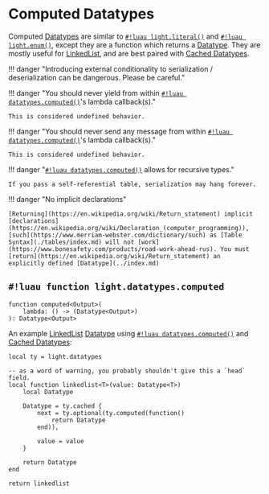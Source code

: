 # Computed Datatypes

Computed [Datatypes](../index.md) are similar to [`#!luau light.literal()`](./literal.md) and
[`#!luau light.enum()`](./enums.md), except they are a function which returns a [Datatype](../index.md). They are mostly
useful for <a href="https://en.wikipedia.org/wiki/Linked_list" target="_blank">LinkedList</a>, and are best paired with
[Cached Datatypes](./cached.md).

!!! danger "Introducing external conditionality to serialization / deserialization can be dangerous. Please be careful."

!!! danger "You should never yield from within [`#!luau datatypes.computed()`](./computed.md)'s lambda callback(s)."

    This is considered undefined behavior.

!!! danger "You should never send any message from within [`#!luau datatypes.computed()`](./computed.md)'s lambda callback(s)."

    This is considered undefined behavior.

!!! danger "[`#!luau datatypes.computed()`](./computed.md) allows for recursive types."

    If you pass a self-referential table, serialization may hang forever.

!!! danger "No implicit declarations"

    [Returning](https://en.wikipedia.org/wiki/Return_statement) implicit [declarations](https://en.wikipedia.org/wiki/Declaration_(computer_programming)), [such](https://www.merriam-webster.com/dictionary/such) as [Table Syntax](./tables/index.md) will not [work](https://www.bonesafety.com/products/road-work-ahead-rus). You must [return](https://en.wikipedia.org/wiki/Return_statement) an
    explicitly defined [Datatype](../index.md)

## `#!luau function light.datatypes.computed`

```luau title='<!-- client --> <!-- server --> <!-- shared --> <!-- experimental --> <!-- sync -->'
function computed<Output>(
    lambda: () -> (Datatype<Output>)
): Datatype<Output>
```

An example <a href="https://en.wikipedia.org/wiki/Linked_list" target="_blank">LinkedList</a> [Datatype](../index.md)
using [`#!luau datatypes.computed()`](./computed.md) and [Cached Datatypes](./cached.md):

```luau title="linked_list.luau"
local ty = light.datatypes

-- as a word of warning, you probably shouldn't give this a `head` field.
local function linkedlist<T>(value: Datatype<T>)
    local Datatype

    Datatype = ty.cached {
        next = ty.optional(ty.computed(function()
            return Datatype
        end)),
        
        value = value
    }
 
    return Datatype
end

return linkedlist
```
